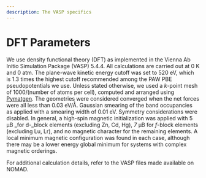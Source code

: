```yaml
---
description: The VASP specifics
---
```


# DFT Parameters

We use density functional theory (DFT) as implemented in the Vienna Ab Initio Simulation Package (VASP) 5.4.4. All calculations are carried out at 0 K and 0 atm. The plane-wave kinetic energy cutoff was set to 520 eV, which is 1.3 times the highest cutoff recommended among the PAW PBE pseudopotentials we use. Unless stated otherwise, we used a _k_-point mesh of 1000/(number of atoms per cell), computed and arranged using [Pymatgen](https://pymatgen.org/pymatgen.io.vasp.inputs.html#pymatgen.io.vasp.inputs.Kpoints.automatic\_density). The geometries were considered converged when the net forces were all less than 0.03 eV/Å. Gaussian smearing of the band occupancies as applied with a smearing width of 0.01 eV. Symmetry considerations were disabled. In general, a high-spin magnetic initialization was applied with 5 µB _for d-_block elements (excluding Zn, Cd, Hg), _7_ µB for _f_-block elements (excluding Lu, Lr), and no magnetic character for the remaining elements. A local minimum magnetic configuration was found in each case, although there may be a lower energy global minimum for systems with complex magnetic orderings.

For additional calculation details, refer to the VASP files made available on NOMAD.
